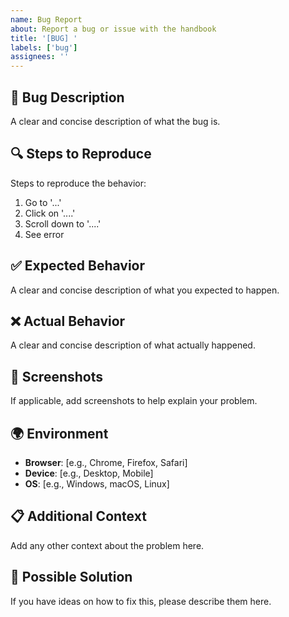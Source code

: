 ```yaml
---
name: Bug Report
about: Report a bug or issue with the handbook
title: '[BUG] '
labels: ['bug']
assignees: ''
---
```


## 🐛 Bug Description
A clear and concise description of what the bug is.

## 🔍 Steps to Reproduce
Steps to reproduce the behavior:
1. Go to '...'
2. Click on '....'
3. Scroll down to '....'
4. See error

## ✅ Expected Behavior
A clear and concise description of what you expected to happen.

## ❌ Actual Behavior
A clear and concise description of what actually happened.

## 📸 Screenshots
If applicable, add screenshots to help explain your problem.

## 🌍 Environment
- **Browser**: [e.g., Chrome, Firefox, Safari]
- **Device**: [e.g., Desktop, Mobile]
- **OS**: [e.g., Windows, macOS, Linux]

## 📋 Additional Context
Add any other context about the problem here.

## 🔧 Possible Solution
If you have ideas on how to fix this, please describe them here.

